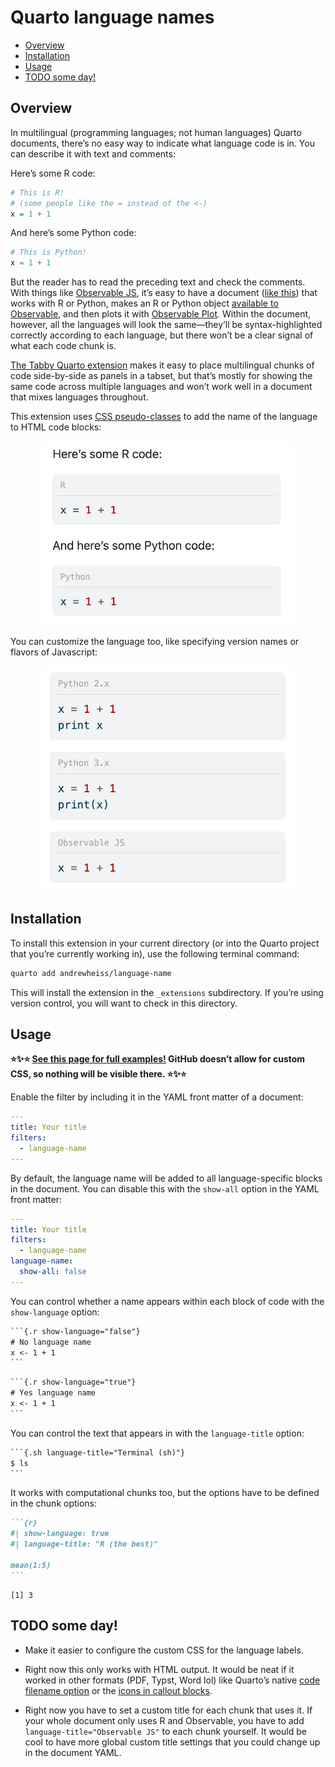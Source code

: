 

# Quarto language names

- [Overview](#overview)
- [Installation](#installation)
- [Usage](#usage)
- [TODO some day!](#todo-some-day)

<!-- README.md is generated from _README.qmd. Please edit that file -->

## Overview

In multilingual (programming languages; not human languages) Quarto documents, there’s no easy way to indicate what language code is in. You can describe it with text and comments:

Here’s some R code:

``` r
# This is R!
# (some people like the = instead of the <-)
x = 1 + 1
```

And here’s some Python code:

``` python
# This is Python!
x = 1 + 1
```

But the reader has to read the preceding text and check the comments. With things like [Observable JS](https://quarto.org/docs/computations/ojs.html), it’s easy to have a document ([like this](https://www.andrewheiss.com/blog/2025/02/10/usaid-ojs-maps/)) that works with R or Python, makes an R or Python object [available to Observable](https://quarto.org/docs/computations/ojs.html#data-sources), and then plots it with [Observable Plot](https://observablehq.com/plot/). Within the document, however, all the languages will look the same—they’ll be syntax-highlighted correctly according to each language, but there won’t be a clear signal of what each code chunk is.

[The Tabby Quarto extension](https://quarto.thecoatlessprofessor.com/tabby/) makes it easy to place multilingual chunks of code side-by-side as panels in a tabset, but that’s mostly for showing the same code across multiple languages and won’t work well in a document that mixes languages throughout.

This extension uses [CSS pseudo-classes](https://developer.mozilla.org/en-US/docs/Web/CSS/Pseudo-classes) to add the name of the language to HTML code blocks:

<p align="center">
  <img src="img/chunks-with-language.png" alt="R and Python chunks with language titles" width="400">
</p>

You can customize the language too, like specifying version names or flavors of Javascript:

<p align="center">
  <img src="img/chunks-with-custom-language.png" alt="R and Python chunks with language titles" width="400">
</p>

## Installation

To install this extension in your current directory (or into the Quarto project that you’re currently working in), use the following terminal command:

``` sh
quarto add andrewheiss/language-name
```

This will install the extension in the `_extensions` subdirectory. If you’re using version control, you will want to check in this directory.

## Usage

**⭐✨⭐ [See this page for full examples!](https://andrewheiss.github.io/language-name/example.html) GitHub doesn’t allow for custom CSS, so nothing will be visible there. ⭐✨⭐**

Enable the filter by including it in the YAML front matter of a document:

``` yaml
---
title: Your title
filters:
  - language-name
---
```

By default, the language name will be added to all language-specific blocks in the document. You can disable this with the `show-all` option in the YAML front matter:

``` yaml
---
title: Your title
filters:
  - language-name
language-name:
  show-all: false
---
```

You can control whether a name appears within each block of code with the `show-language` option:

```` default
```{.r show-language="false"}
# No language name
x <- 1 + 1
```
````

```` default
```{.r show-language="true"}
# Yes language name
x <- 1 + 1
```
````

You can control the text that appears in with the `language-title` option:

```` default
```{.sh language-title="Terminal (sh)"}
$ ls
```
````

It works with computational chunks too, but the options have to be defined in the chunk options:

```` markdown
```{r}
#| show-language: true
#| language-title: "R (the best)"

mean(1:5)
```
````

    [1] 3

## TODO some day!

- Make it easier to configure the custom CSS for the language labels.

- Right now this only works with HTML output. It would be neat if it worked in other formats (PDF, Typst, Word lol) like Quarto’s native [code filename option](https://quarto.org/docs/output-formats/html-code.html#code-filename) or the [icons in callout blocks](https://quarto.org/docs/authoring/callouts.html).

- Right now you have to set a custom title for each chunk that uses it. If your whole document only uses R and Observable, you have to add `language-title="Observable JS"` to each chunk yourself. It would be cool to have more global custom title settings that you could change up in the document YAML.
